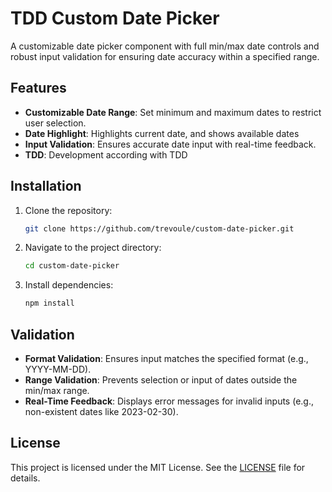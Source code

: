 # TDD Custom Date Picker

A customizable date picker component with full min/max date controls and robust input validation for ensuring date accuracy within a specified range.

## Features

- **Customizable Date Range**: Set minimum and maximum dates to restrict user selection.
- **Date Highlight**: Highlights current date, and shows available dates
- **Input Validation**: Ensures accurate date input with real-time feedback.
- **TDD**: Development according with TDD

## Installation

1. Clone the repository:
   ```bash
   git clone https://github.com/trevoule/custom-date-picker.git
   ```
2. Navigate to the project directory:
   ```bash
   cd custom-date-picker
   ```
3. Install dependencies:
   ```bash
   npm install
   ```

## Validation

- **Format Validation**: Ensures input matches the specified format (e.g., YYYY-MM-DD).
- **Range Validation**: Prevents selection or input of dates outside the min/max range.
- **Real-Time Feedback**: Displays error messages for invalid inputs (e.g., non-existent dates like 2023-02-30).

## License

This project is licensed under the MIT License. See the [LICENSE](LICENSE) file for details.
